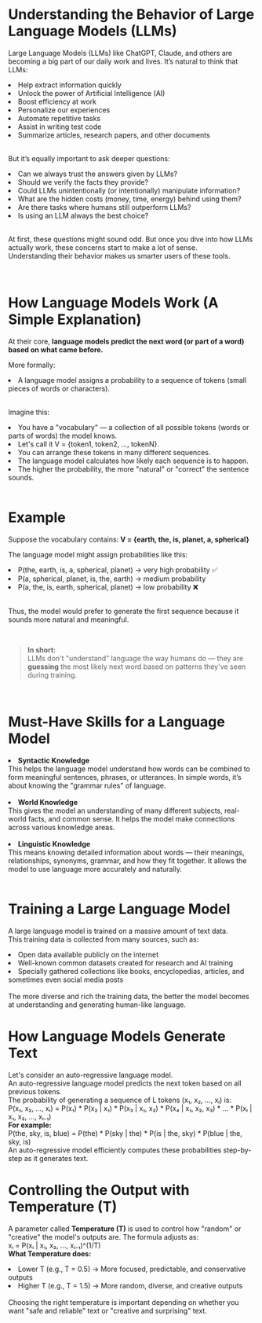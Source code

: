 # Understanding the Behavior of Large Language Models (LLMs)

Large Language Models (LLMs) like ChatGPT, Claude, and others are becoming a big part of our daily work and lives. It’s natural to think that LLMs:
<li> Help extract information quickly </li>
<li> Unlock the power of Artificial Intelligence (AI) </li>
<li> Boost efficiency at work </li>
<li> Personalize our experiences </li>
<li> Automate repetitive tasks </li>
<li> Assist in writing test code </li>
<li> Summarize articles, research papers, and other documents </li>

<br>

But it’s equally important to ask deeper questions:
<li> Can we always trust the answers given by LLMs? </li>
<li> Should we verify the facts they provide? </li>
<li> Could LLMs unintentionally (or intentionally) manipulate information? </li>
<li> What are the hidden costs (money, time, energy) behind using them? </li>
<li> Are there tasks where humans still outperform LLMs? </li>
<li> Is using an LLM always the best choice? </li>

<br>

At first, these questions might sound odd. But once you dive into how LLMs actually work, these concerns start to make a lot of sense.  
Understanding their behavior makes us smarter users of these tools.

<br>

# How Language Models Work (A Simple Explanation)

At their core, <b>language models predict the next word (or part of a word) based on what came before.</b>

More formally:
<li> A language model assigns a probability to a sequence of tokens (small pieces of words or characters).</li>

<br>

Imagine this:
<li> You have a "vocabulary" — a collection of all possible tokens (words or parts of words) the model knows.</li>
<li> Let's call it V = {token1, token2, ..., tokenN}.</li>
<li> You can arrange these tokens in many different sequences.</li>
<li> The language model calculates how likely each sequence is to happen.</li>
<li> The higher the probability, the more "natural" or "correct" the sentence sounds.</li>

<br>

# Example

Suppose the vocabulary contains:
<b>V = {earth, the, is, planet, a, spherical}</b>

The language model might assign probabilities like this:
<li> P(the, earth, is, a, spherical, planet) → very high probability ✅ </li>
<li> P(a, spherical, planet, is, the, earth) → medium probability </li>
<li> P(a, the, is, earth, spherical, planet) → low probability ❌ </li>

<br>

Thus, the model would prefer to generate the first sequence because it sounds more natural and meaningful.

<br>

> <b>In short:</b><br>
> LLMs don't "understand" language the way humans do — they are <b>guessing</b> the most likely next word based on patterns they've seen during training.

<br>

# Must-Have Skills for a Language Model

<li>
<b>Syntactic Knowledge</b><br>
This helps the language model understand how words can be combined to form meaningful sentences, phrases, or utterances.  
In simple words, it’s about knowing the "grammar rules" of language.
</li>
<br>
<li>
<b>World Knowledge</b><br>
This gives the model an understanding of many different subjects, real-world facts, and common sense.  
It helps the model make connections across various knowledge areas.
</li>
<br>
<li>
<b>Linguistic Knowledge</b><br>
This means knowing detailed information about words — their meanings, relationships, synonyms, grammar, and how they fit together.  
It allows the model to use language more accurately and naturally.
</li>
<br>

# Training a Large Language Model

A large language model is trained on a massive amount of text data.  
This training data is collected from many sources, such as:

<li> Open data available publicly on the internet </li>
<li> Well-known common datasets created for research and AI training </li>
<li> Specially gathered collections like books, encyclopedias, articles, and sometimes even social media posts </li>
<br>
The more diverse and rich the training data, the better the model becomes at understanding and generating human-like language.
<br>

# How Language Models Generate Text
Let's consider an auto-regressive language model.  
An auto-regressive language model predicts the next token based on all previous tokens.
<br>
The probability of generating a sequence of L tokens (x₁, x₂, ..., xₗ) is:
<br>
P(x₁, x₂, ..., xₗ) = P(x₁) * P(x₂ | x₁) * P(x₃ | x₁, x₂) * P(x₄ | x₁, x₂, x₃) * ... * P(xₗ | x₁, x₂, ..., xₗ₋₁)
<br>
<b>For example:</b><br>
P(the, sky, is, blue) = P(the) * P(sky | the) * P(is | the, sky) * P(blue | the, sky, is)
<br>
An auto-regressive model efficiently computes these probabilities step-by-step as it generates text.
<br>

# Controlling the Output with Temperature (T)
A parameter called <b>Temperature (T)</b> is used to control how "random" or "creative" the model's outputs are.
The formula adjusts as:
<br>
xᵢ = P(xᵢ | x₁, x₂, ..., xᵢ₋₁)^(1/T)
<br>
<b>What Temperature does:</b>
<li> Lower T (e.g., T = 0.5) → More focused, predictable, and conservative outputs </li>
<li> Higher T (e.g., T = 1.5) → More random, diverse, and creative outputs </li>
<br>
Choosing the right temperature is important depending on whether you want "safe and reliable" text or "creative and surprising" text.
